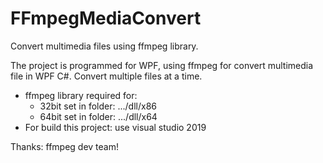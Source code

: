 # FFmpegMediaConvert
Convert multimedia files using ffmpeg library.

The project is programmed for WPF, using ffmpeg for convert multimedia file in WPF C#. Convert multiple files at a time.
 - ffmpeg library required for:
    + 32bit set in folder: .../dll/x86
    + 64bit set in folder: .../dll/x64
 - For build this project: use visual studio 2019

Thanks: ffmpeg dev team!
